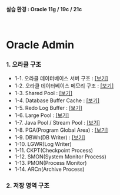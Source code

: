 **실습 환경 : Oracle 11g / 19c / 21c**

<br/>

# Oracle Admin

### 1. 오라클 구조
- 1-1. 오라클 데이터베이스 서버 구조 : [[보기]](https://github.com/corvina1208/Oracle_Admin/blob/main/1-1.%20%EC%98%A4%EB%9D%BC%ED%81%B4%20%EB%8D%B0%EC%9D%B4%ED%84%B0%EB%B2%A0%EC%9D%B4%EC%8A%A4%20%EC%84%9C%EB%B2%84%20%EA%B5%AC%EC%A1%B0.md)
- 1-2. 오라클 데이터베이스 메모리 구조 : [[보기]](https://github.com/corvina1208/Oracle_Admin/blob/main/1-2.%20%EC%98%A4%EB%9D%BC%ED%81%B4%20%EB%8D%B0%EC%9D%B4%ED%84%B0%EB%B2%A0%EC%9D%B4%EC%8A%A4%20%EB%A9%94%EB%AA%A8%EB%A6%AC%20%EA%B5%AC%EC%A1%B0.md)
- 1-3. Shared Pool : [[보기]](https://github.com/corvina1208/Oracle_Admin/blob/main/1-3.%20Shared%20Pool.md)
- 1-4. Database Buffer Cache : [[보기]](https://github.com/corvina1208/Oracle_Admin/blob/main/1-4.%20Database%20Buffer%20Cache.md)
- 1-5. Redo Log Buffer : [[보기]](https://github.com/corvina1208/Oracle_Admin/blob/main/1-5.%20Redo%20Log%20Buffer.md)
- 1-6. Large Pool : [[보기]](https://github.com/corvina1208/Oracle_Admin/blob/main/1-6.%20Large%20Pool.md)
- 1-7. Java Pool / Stream Pool : [[보기]](https://github.com/corvina1208/Oracle_Admin/blob/main/1-7.%20Java%20Pool%2C%20Stream%20Pool.md)
- 1-8. PGA(Program Global Area) : [[보기]](https://github.com/corvina1208/Oracle_Admin/blob/main/1-8.%20PGA.md)
- 1-9. DBWn(DB Writer) : [[보기]](https://github.com/corvina1208/Oracle_Admin/blob/main/1-9.%20DBWn(DB%20Writer).md)
- 1-10. LGWR(Log Writer)
- 1-11. CKPT(Checkpoint Process)
- 1-12. SMON(System Monitor Process)
- 1-13. PMON(Process Monitor)
- 1-14. ARCn(Archive Process)

### 2. 저장 영역 구조

